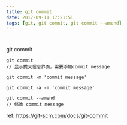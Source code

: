 ```yaml
---
title: git commit 
date: 2017-09-11 17:21:51
tags: [git, git commit, git commit --amend]
---
```


#
git commit 

```
git commit
// 显示提交信息界面，需要添加commit message

git commit -m 'commit message'

git commit -a -m 'commit message'

git commit --amend
// 修改 commit message
```


ref:
https://git-scm.com/docs/git-commit
